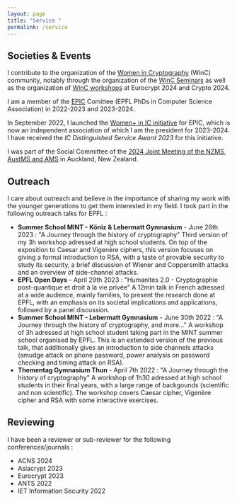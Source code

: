 ```yaml
---
layout: page
title: "Service "
permalink: /service
---
```

## Societies & Events
I contribute to the organization of the [Women in Cryptography](https://www.womenincryptography.com) (WinC) community, notably through the organization of the [WinC Seminars](https://www.womenincryptography.com/seminar/) as well as the organization of [WinC workshops](https://www.womenincryptography.com/workshop/) at Eurocrypt 2024 and Crypto 2024.<br>

I am a member of the [EPIC](http://epic.epfl.ch/) Comittee (EPFL PhDs in Computer Science Association) in 2022-2023 and 2023-2024. <br>

In September 2022, I launched the [Women+ in IC initiative](https://wic-epfl.github.io) for EPIC, which is now an independent association of which I am the president for 2023-2024. I have received the *IC Distinguished Service Award 2023* for this initiative. 

I was part of the Social Committee of the [2024 Joint Meeting of the NZMS, AustMS and AMS](https://ms-meet-2024.blogs.auckland.ac.nz) in Auckland, New Zealand. 

## Outreach
I care about outreach and believe in the importance of sharing my work with the younger generations to get them interested in my field. 
I took part in the following outreach talks for EPFL : 
- **Summer School MINT - Köniz & Lebermatt Gymnasium** - June 26th 2023 : "A Journey through the history of cryptography" Third version of my 3h workshop adressed at high school students. On top of the exposition to Caesar and Vigenère ciphers, this version focuses on giving a formal introduction to RSA, with a taste of provable security to study its security, a brief discussion of Wiener and Coppersmith attacks and an overview of side-channel attacks.
- **EPFL Open Days** - April 29th 2023 : "Humanités 2.0 - Cryptographie post-quantique et droit à la vie privée" A 12min talk in French adressed at a wide audience, mainly families, to present the research done at EPFL, with an emphasis on its societal implications and applications, followed by a panel discussion. 
- **Summer School MINT - Lebermatt Gymnasium** - June 30th 2022 : "A Journey through the history of cryptography, and more..." A workshop of 3h adressed at high school student taking part in the MINT summer school organised by EPFL. This is an extended version of the previous talk, that additionally gives an introduction to side channels attacks (smudge attack on phone password, power analysis on password checking and timing attack on RSA). 
- **Thementag Gymnasium Thun** - April 7th 2022 : "A Journey through the history of cryptography" A workshop of 1h30 adressed at high school students in their final years, with a large range of backgounds (scientific and non scientific). The workshop covers Caesar cipher, Vigenère cipher and RSA with some interactive exercises. 

## Reviewing
I have been a reviewer or sub-reviewer for the following conferences/journals : 
- ACNS 2024
- Asiacrypt 2023
- Eurocrypt 2023
- ANTS 2022 
- IET Information Security 2022
